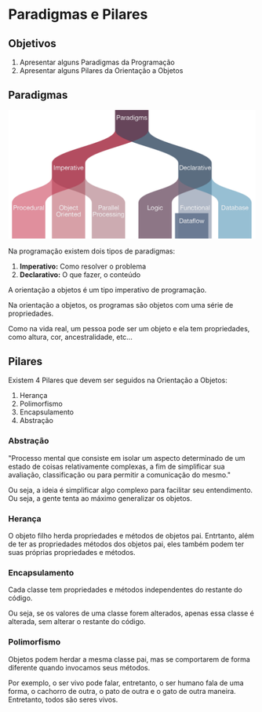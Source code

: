# Paradigmas e Pilares

## Objetivos

 1. Apresentar alguns Paradigmas da Programação
 2. Apresentar alguns Pilares da Orientação a Objetos

## Paradigmas

![Paradigmas da Programação](paradigms.png)

Na programação existem dois tipos de paradigmas:
 1. **Imperativo:** Como resolver o problema
 2. **Declarativo:** O que fazer, o conteúdo

A orientação a objetos é um tipo imperativo de programação.

Na orientação a objetos, os programas são objetos com uma série de propriedades.

Como na vida real, um pessoa pode ser um objeto e ela tem propriedades, como altura, cor, ancestralidade, etc...

## Pilares

Existem 4 Pilares que devem ser seguidos na Orientação a Objetos:
 1. Herança
 2. Polimorfismo
 3. Encapsulamento
 4. Abstração

### Abstração

"Processo mental que consiste em isolar um aspecto determinado de um estado de coisas relativamente complexas, a fim de simplificar sua avaliação, classificação ou para permitir a comunicação do mesmo."

Ou seja, a ideia é simplificar algo complexo para facilitar seu entendimento. Ou seja, a gente tenta ao máximo generalizar os objetos.

### Herança

O objeto filho herda propriedades e métodos de objetos pai.
Entrtanto, além de ter as propriedades métodos dos objetos pai, eles também podem ter suas próprias propriedades e métodos.

### Encapsulamento

Cada classe tem propriedades e métodos independentes do restante do código.

Ou seja, se os valores de uma classe forem alterados, apenas essa classe é alterada, sem alterar o restante do código.

### Polimorfismo

Objetos podem herdar a mesma classe pai, mas se comportarem de forma diferente quando invocamos seus métodos.

Por exemplo, o ser vivo pode falar, entretanto, o ser humano fala de uma forma, o cachorro de outra, o pato de outra e o gato de outra maneira. Entretanto, todos são seres vivos.
